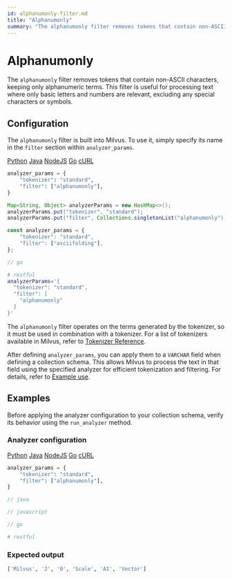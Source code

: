 ```yaml
---
id: alphanumonly-filter.md
title: "Alphanumonly"
summary: "The alphanumonly filter removes tokens that contain non-ASCII characters, keeping only alphanumeric terms. This filter is useful for processing text where only basic letters and numbers are relevant, excluding any special characters or symbols."
---
```


# Alphanumonly

The `alphanumonly` filter removes tokens that contain non-ASCII characters, keeping only alphanumeric terms. This filter is useful for processing text where only basic letters and numbers are relevant, excluding any special characters or symbols.

## Configuration

The `alphanumonly` filter is built into Milvus. To use it, simply specify its name in the `filter` section within `analyzer_params`.

<div class="multipleCode">
    <a href="#python">Python</a>
    <a href="#java">Java</a>
    <a href="#javascript">NodeJS</a>
    <a href="#go">Go</a>
    <a href="#bash">cURL</a>
</div>

```python
analyzer_params = {
    "tokenizer": "standard",
    "filter": ["alphanumonly"],
}
```

```java
Map<String, Object> analyzerParams = new HashMap<>();
analyzerParams.put("tokenizer", "standard");
analyzerParams.put("filter", Collections.singletonList("alphanumonly"));
```

```javascript
const analyzer_params = {
    "tokenizer": "standard",
    "filter": ["asciifolding"],
};
```

```go
// go
```

```bash
# restful
analyzerParams='{
  "tokenizer": "standard",
  "filter": [
    "alphanumonly"
  ]
}'

```

The `alphanumonly` filter operates on the terms generated by the tokenizer, so it must be used in combination with a tokenizer. For a list of tokenizers available in Milvus, refer to [Tokenizer Reference](tokenizers).

After defining `analyzer_params`, you can apply them to a `VARCHAR` field when defining a collection schema. This allows Milvus to process the text in that field using the specified analyzer for efficient tokenization and filtering. For details, refer to [Example use](analyzer-overview.md#Example-use).

## Examples

Before applying the analyzer configuration to your collection schema, verify its behavior using the `run_analyzer` method.

### Analyzer configuration

<div class="multipleCode">
    <a href="#python">Python</a>
    <a href="#java">Java</a>
    <a href="#javascript">NodeJS</a>
    <a href="#go">Go</a>
    <a href="#bash">cURL</a>
</div>

```python
analyzer_params = {
    "tokenizer": "standard",
    "filter": ["alphanumonly"],
}
```

```java
// java
```

```javascript
// javascript
```

```go
// go
```

```bash
# restful
```

### Expected output

```python
['Milvus', '2', '0', 'Scale', 'AI', 'Vector']
```

